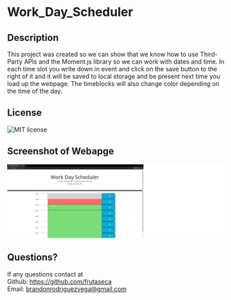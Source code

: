 # Work_Day_Scheduler

## Description
This project was created so we can show that we know how to use Third-Party APIs and the Moment.js library so we can work with dates and time. In each time slot you write down in event and click on the save button to the right of it and it will be saved 
to local storage and be present next time you load up the webpage. The timeblocks will also change color depending on the time of the day.

## License
![MIT license](https://img.shields.io/badge/License-MIT-blue.svg)

## Screenshot of Webapge
![Screenshot of Webpage](./assets/images/screenshot.jpg)

## Questions?
If any questions contact at<br/>
Github: https://github.com/frutaseca<br/>
Email: brandonrodriguezvega@gmail.com
